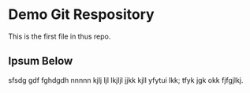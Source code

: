 # Demo Git Respository
This is the first file in thus repo.

## Ipsum Below
sfsdg gdf fghdgdh nnnnn kjlj ljl lkjljl
jjkk kjll yfytui lkk; tfyk
jgk okk fjfgjlkj.
